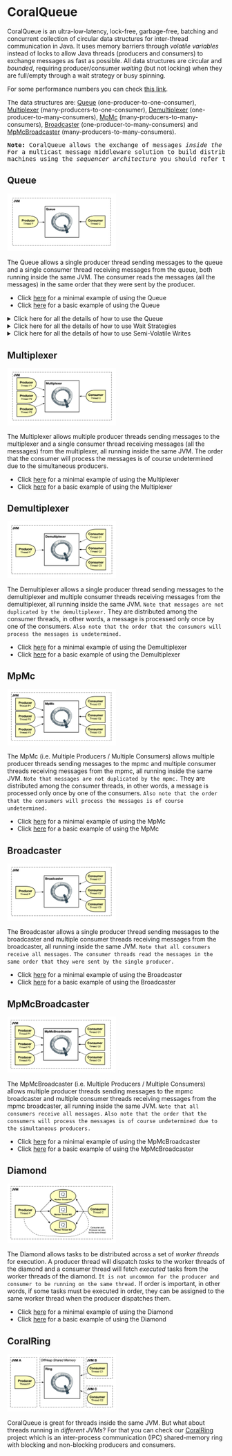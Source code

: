 # CoralQueue
CoralQueue is an ultra-low-latency, lock-free, garbage-free, batching and concurrent collection of circular data structures for inter-thread communication in Java. It uses memory barriers through <i>volatile variables</i> instead of locks to allow Java threads (producers and consumers) to exchange messages as fast as possible. All data structures are circular and _bounded_, requiring producer/consumer _waiting_ (but not locking) when they are full/empty through a wait strategy or busy spinning.

For some performance numbers you can check [this link](https://www.coralblocks.com/index.php/coralqueue-performance-numbers/).

The data structures are: [Queue](#queue) (one-producer-to-one-consumer), [Multiplexer](#multiplexer) (many-producers-to-one-consumer), [Demultiplexer](#demultiplexer) (one-producer-to-many-consumers), [MpMc](#mpmc) (many-producers-to-many-consumers), [Broadcaster](#broadcaster) (one-producer-to-many-consumers) and [MpMcBroadcaster](#mpmcbroadcaster) (many-producers-to-many-consumers).

<pre>
<b>Note:</b> CoralQueue allows the exchange of messages <i>inside the same JVM</i>.
For a multicast message middleware solution to build distributed systems across multiple
machines using the <i>sequencer architecture</i> you should refer to <a href="https://www.coralblocks.com/index.php/state-of-the-art-distributed-systems-with-coralmq/">this article</a>.
</pre>

## Queue

<img src="images/Queue.png" alt="Queue" width="50%" height="50%" />

The Queue allows a single producer thread sending messages to the queue and a single consumer thread receiving messages from the queue, both running inside the same JVM. The consumer reads the messages (all the messages) in the same order that they were sent by the producer.

- Click [here](src/main/java/com/coralblocks/coralqueue/example/queue/Minimal.java) for a minimal example of using the Queue
- Click [here](src/main/java/com/coralblocks/coralqueue/example/queue/Basics.java) for a basic example of using the Queue

<details>
  <summary>Click here for all the details of how to use the Queue</summary>
  
### All about using the Queue

The queue is a circular data structure with pre-allocated <i> data transfer mutable objects</i>. You should see these data transfer mutable objects as <i>carriers of data</i>, in other words, they are there to allow
you to transfer <i>data</i> (and not object references) from producers to consumers. The steps are:

- A producer fetches an available data transfer mutable object from the queue
- The producer populates the mutable object with the data it wants to transfer (i.e. send) to the consumer(s)
- The producer flushes to notify the consumer(s)
- A consumer fetches an available data transfer mutable object from the queue
- The consumer reads the data from the mutable object
- The consumer calls <code>doneFetching()</code> to notify the producer(s)

Below we use a <code>StringBuilder</code> as our data transfer mutable object to create an <code>AtomicQueue</code>:
```Java
final Queue<StringBuilder> queue = new AtomicQueue<StringBuilder>(StringBuilder.class); // default queue capacity is 1024
```

You can also specify the capacity of the queue, which must be a power of two:
```Java
final Queue<StringBuilder> queue = new AtomicQueue<StringBuilder>(512, StringBuilder.class); // specifying the queue capacity
```
The code above creates a queue with 512 pre-allocated StringBuilders. Note that it uses the default constructor of StringBuilder which by default creates a StringBuilder with size 16. That may be too small for our data transfer objects as we don’t want the StringBuilder resizing itself during runtime and creating garbage. So to create a bigger StringBuilder we can use a <code>com.coralblocks.coralqueue.util.Builder</code> like below:
```Java
Builder<StringBuilder> builder = new Builder<StringBuilder>() {
    @Override
    public StringBuilder newInstance() {
        return new StringBuilder(1024);
    }
};
```

And pass this builder to the constructor of our <code>AtomicQueue</code>:
```Java
final Queue<StringBuilder> queue = new AtomicQueue<StringBuilder>(512, builder); // using a builder instead of the class
```

#### Sending messages to the queue

To send a message to the queue, you grab a data transfer mutable object from the queue, fill it with your data and call <code>flush()</code> as the code below illustrates:
```Java
StringBuilder sb;
while((sb = queue.nextToDispatch()) == null); // busy spin...
sb.setLength(0);
sb.append("Hello there!");
queue.flush();
```

Note that if the queue is full we just <i>busy spin</i> until a data transfer object becomes available. Later we will see how we can also use a <code>WaitStrategy</code> instead of busy spinning.

You can (and should) send messages in batches:
```Java
StringBuilder sb;
 
while((sb = queue.nextToDispatch()) == null); // busy spin...
sb.setLength(0);
sb.append("Hello there!");
 
while((sb = queue.nextToDispatch()) == null); // busy spin...
sb.setLength(0);
sb.append("Hello again!");
 
queue.flush();
```

#### Reading messages from the queue

To read messages from the queue you fetch them from a consumer thread, as the code below shows:
```Java
long avail;
while((avail = queue.availableToFetch()) == 0); // busy spin
for(int i = 0; i < avail; i++) {
    StringBuilder sb = queue.fetch();
    // do whatever you want with the StringBuilder
    // just do not create garbage
    // copy char by char if needed
    // or copy the contents to an external StringBuilder
}
queue.doneFetching();
```
Again we busy spin if the queue is empty. Later we will see how we can also use a <code>WaitStrategy</code> instead of busy spinning.

Note that we fetch in batches, reducing the number of times we have to check for an empty queue through <code>availableToFetch()</code>.

</details> 

<details>
  <summary>Click here for all the details of how to use Wait Strategies</summary>

### All about using Wait Strategies

By default, you should busy-spin when the queue is full or empty. That’s usually the fastest approach but not always the best as you might want to allow other threads to use the CPU core. CoralQueue comes with a variety of wait strategies that you can use instead of busy spinning, and you can also create your own by implementing the <code>WaitStrategy</code> interface. Below are some examples of wait strategies that come with CoralQueue:

- [ParkBackOffWaitStrategy](https://github.com/coralblocks/CoralQueue/blob/main/src/main/java/com/coralblocks/coralqueue/waitstrategy/ParkBackOffWaitStrategy.java): park (i.e. sleep) for 1 microsecond backing off up to a maximum of 1 millisecond in steps of 1 microsecond. The start, max and step values can be configured.
- [BusySpinParkBackOffWaitStrategy](https://github.com/coralblocks/CoralQueue/blob/main/src/main/java/com/coralblocks/coralqueue/waitstrategy/BusySpinParkBackOffWaitStrategy.java): first busy spins for 10,000,000 cycles then it starts to park (i.e. sleep) by using the ParkBackOffWaitStrategy above. This is an example of a composite wait strategy, which combines multiple wait stratgies in a single one. The number of busy-spin cycles can be configured.
- [BusySpinYieldSleepWaitStrategy](https://github.com/coralblocks/CoralQueue/blob/main/src/main/java/com/coralblocks/coralqueue/waitstrategy/BusySpinYieldSleepWaitStrategy.java): busy spins for 10,000,000 cycles, yields for 100 cycles then starts to sleep for 1 millisecond. All previous values can be changed/configured.

To use a wait strategy, all you have to do is call its <code>await()</code> and <code>reset()</code> methods instead of busy spinning:

#### Producer using a Wait Strategy <i>(without batching)</i>
```Java
WaitStrategy producerWaitStrategy = new ParkWaitStrategy();
StringBuilder sb;
while((sb = queue.nextToDispatch()) == null) {
    producerWaitStrategy.await(); // <=====
}
sb.setLength(0);
sb.append("Hello there!");
queue.flush();
producerWaitStrategy.reset(); // <=====
```

#### Producer using a Wait Strategy <i>(with batching)</i>
```Java
WaitStrategy producerWaitStrategy = new ParkWaitStrategy();
StringBuilder sb;

while((sb = queue.nextToDispatch()) == null) {
    producerWaitStrategy.await(); // <=====
}
producerWaitStrategy.reset(); // <=====
sb.setLength(0);
sb.append("Hello there!");

while((sb = queue.nextToDispatch()) == null) {
    producerWaitStrategy.await(); // <=====
}
producerWaitStrategy.reset(); // <=====
sb.setLength(0);
sb.append("Hello again!");

queue.flush();
```

#### Consumer using a Wait Strategy
```Java
WaitStrategy consumerWaitStrategy = new BusySpinYieldSleepWaitStrategy();
long avail;
while((avail = queue.availableToFetch()) == 0) {
    consumerWaitStrategy.await(); // <=====
}
for(int i = 0; i < avail; i++) {
    StringBuilder sb = queue.fetch();
    // do whatever you want with the StringBuilder
    // just do not create garbage
    // copy char by char if needed
    // or copy the contents to an external StringBuilder
}
queue.doneFetching();
consumerWaitStrategy.reset(); // <=====
```
</details>

<details>
  <summary>Click here for all the details of how to use Semi-Volatile Writes</summary>

### All about using Semi-Volatile Writes (lazySet)

To squeeze every bit of performance out of CoralQueue, you can use <i>semi-volatile writes</i> (equivalent to [VarHandle.setRelease](https://docs.oracle.com/en/java/javase/23/docs/api/java.base/java/lang/invoke/VarHandle.html#setRelease(java.lang.Object...))) when sending and receiving messages. Basically, a semi-volatile write is done through the <code>lazySet</code> method from <code>java.util.concurrent.AtomicLong</code>. It is a faster operation for the thread that’s modifying the variable at the expense of the thread that’s interested in knowing about updates in the variable. For example, if you want to minimize the latency in the producer, you should use lazySet. On the other hand, if you want to minimize the message transit time, you should not use lazySet so the consumer is notified as soon as possible about a new message in the queue.

By default, CoralQueue does not use <code>lazySet</code>, in other words the other thread is notified immediately (or as soon as possible). But you can easily take control of that by using the methods below:
```Java
// producer notifying consumer(s)
queue.flush(); // no lazySet by default (notify the consumer thread immediately at the expense of the producer thread)
queue.flush(true); // use lazySet (take more time to notify the consumer thread in order not to introduce any latency to the producer thread)
```
```Java
// consumer notifying producer(s)
queue.doneFetching(); // no lazySet by default (notify the producer thread immediately at the expense of the consumer thread)
queue.doneFetching(true); // use lazySet (take more time to notify the producer thread in order not to introduce any latency to the consumer thread)
```
</details>
  
## Multiplexer

<img src="images/Mux.png" alt="Multiplexer" width="50%" height="50%" />

The Multiplexer allows multiple producer threads sending messages to the multiplexer and a single consumer thread receiving messages (all the messages) from the multiplexer, all running inside the same JVM.
The order that the consumer will process the messages is of course undetermined due to the simultaneous producers.

- Click [here](src/main/java/com/coralblocks/coralqueue/example/multiplexer/Minimal.java) for a minimal example of using the Multiplexer
- Click [here](src/main/java/com/coralblocks/coralqueue/example/multiplexer/Basics.java) for a basic example of using the Multiplexer

## Demultiplexer

<img src="images/Demux.png" alt="Demultiplexer" width="50%" height="50%" />

The Demultiplexer allows a single producer thread sending messages to the demultiplexer and multiple consumer threads receiving messages from the demultiplexer, all running inside the same JVM. `Note that messages are not duplicated by the demultiplexer.` They are distributed among the consumer threads, in other words, a message is processed only once by one of the consumers. `Also note that the order that the consumers will process the messages is undetermined.`

- Click [here](src/main/java/com/coralblocks/coralqueue/example/demultiplexer/Minimal.java) for a minimal example of using the Demultiplexer
- Click [here](src/main/java/com/coralblocks/coralqueue/example/demultiplexer/Basics.java) for a basic example of using the Demultiplexer

## MpMc

<img src="images/MpMc.png" alt="MpMc" width="50%" height="50%" />

The MpMc (i.e. Multiple Producers / Multiple Consumers) allows multiple producer threads sending messages to the mpmc and multiple consumer threads receiving messages from the mpmc, all running inside the same JVM. `Note that messages are not duplicated by the mpmc.` They are distributed among the consumer threads, in other words, a message is processed only once by one of the consumers. `Also note that the order that the consumers will process the messages is of course undetermined.`

- Click [here](src/main/java/com/coralblocks/coralqueue/example/mpmc/Minimal.java) for a minimal example of using the MpMc
- Click [here](src/main/java/com/coralblocks/coralqueue/example/mpmc/Basics.java) for a basic example of using the MpMc

## Broadcaster

<img src="images/Broadcaster.png" alt="Broadcaster" width="50%" height="50%" />

The Broadcaster allows a single producer thread sending messages to the broadcaster and multiple consumer threads receiving messages from the broadcaster, all running inside the same JVM. `Note that all consumers receive all messages.` `The consumer threads read the messages in the same order that they were sent by the single producer.`

- Click [here](src/main/java/com/coralblocks/coralqueue/example/broadcaster/Minimal.java) for a minimal example of using the Broadcaster
- Click [here](src/main/java/com/coralblocks/coralqueue/example/broadcaster/Basics.java) for a basic example of using the Broadcaster

## MpMcBroadcaster

<img src="images/MpMcBroadcaster.png" alt="MpMcBroadcaster" width="50%" height="50%" />

The MpMcBroadcaster (i.e. Multiple Producers / Multiple Consumers) allows multiple producer threads sending messages to the mpmc broadcaster and multiple consumer threads receiving messages from the mpmc broadcaster, all running inside the same JVM. `Note that all consumers receive all messages.` `Also note that the order that the consumers will process the messages is of course undetermined due to the simultaneous producers.`

- Click [here](src/main/java/com/coralblocks/coralqueue/example/mpmcbroadcaster/Minimal.java) for a minimal example of using the MpMcBroadcaster
- Click [here](src/main/java/com/coralblocks/coralqueue/example/mpmcbroadcaster/Basics.java) for a basic example of using the MpMcBroadcaster

## Diamond

<img src="images/Diamond.png" alt="Diamond" width="50%" height="50%" />

The Diamond allows tasks to be distributed across a set of _worker threads_ for execution. A producer thread will dispatch _tasks_ to the worker threads of the diamond and a consumer thread will fetch _executed_ tasks from the worker threads of the diamond. `It is not uncommon for the producer and consumer to be running on the same thread.` If order is important, in other words, if some tasks must be executed in order, they can be assigned to the same worker thread when the producer dispatches them.

- Click [here](src/main/java/com/coralblocks/coralqueue/example/diamond/Minimal.java) for a minimal example of using the Diamond
- Click [here](src/main/java/com/coralblocks/coralqueue/example/diamond/Basics.java) for a basic example of using the Diamond

## CoralRing

<img src="images/OffHeapQueue2.png" alt="CoralRing" width="50%" height="50%" />

CoralQueue is great for threads inside the same JVM. But what about threads running in _different JVMs_? For that you can check our [CoralRing](https://github.com/coralblocks/CoralRing) project which is an inter-process communication (IPC) shared-memory ring with blocking and non-blocking producers and consumers.
